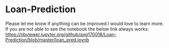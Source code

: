 # Loan-Prediction

Please let me know if anything can be improved.I would love to learn more.
If you are not able to see the notebook the below link always works:
https://nbviewer.jupyter.org/github/axg170018/Loan-Prediction/blob/master/loan_pred.ipynb
